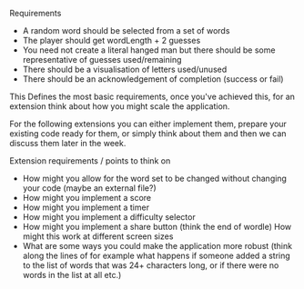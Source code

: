 Requirements

-   A random word should be selected from a set of words 
-   The player should get wordLength + 2 guesses
-   You need not create a literal hanged man but there should be some representative of guesses used/remaining
-   There should be a visualisation of letters used/unused
-   There should be an acknowledgement of completion (success or fail)

This Defines the most basic requirements, once you've achieved this, for an extension think about how you might scale the application. 

For the following extensions you can either implement them, prepare your existing code ready for them, or simply think about them and then we can discuss them later in the week.

Extension requirements / points to think on

-   How might you allow for the word set to be changed without changing your code (maybe an external file?)
-   How might you implement a score 
-   How might you implement a timer
-   How might you implement a difficulty selector
-   How might you implement a share button (think the end of wordle)
    How might this work at different screen sizes
-   What are some ways you could make the application more robust (think along the lines of for example what happens if someone added a string to the list of words that was 24+ characters long, or if there were no words in the list at all etc.)
